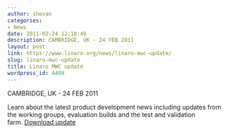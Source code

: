```yaml
---
author: shovan
categories:
- News
date: 2011-02-24 12:10:49
description: CAMBRIDGE, UK - 24 FEB 2011
layout: post
link: https://www.linaro.org/news/linaro-mwc-update/
slug: linaro-mwc-update
title: Linaro MWC update
wordpress_id: 4409
---
```


CAMBRIDGE, UK - 24 FEB 2011

Learn about the latest product development news including updates from the working groups, evaluation builds and the test and validation farm. [Download update](/resources)
